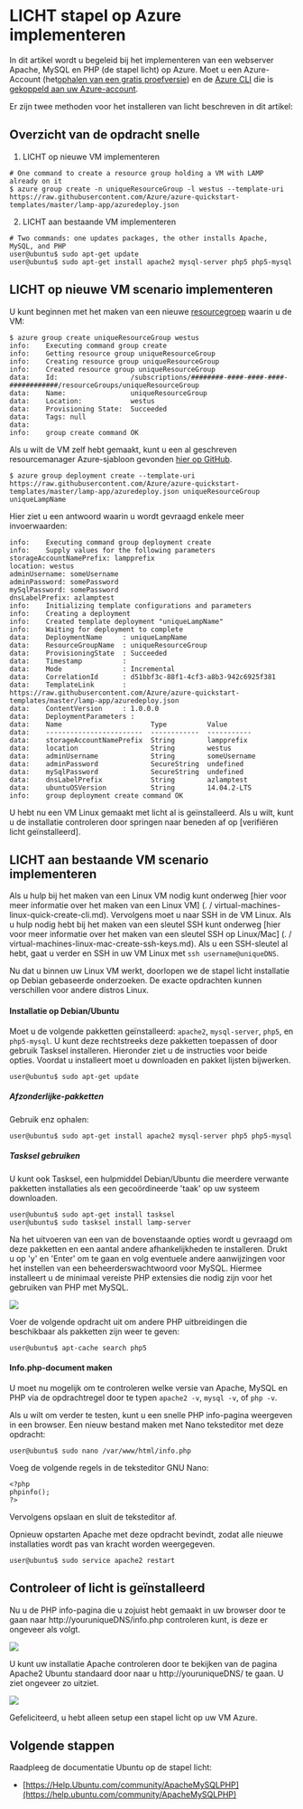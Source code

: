 <properties
    pageTitle="LICHT implementeren op een virtuele Linux machine | Microsoft Azure"
    description="Leer hoe u de stapel licht installeert op een VM Linux"
    services="virtual-machines-linux"
    documentationCenter="virtual-machines"
    authors="jluk"
    manager="timlt"
    editor=""
    tags="azure-resource-manager"/>

<tags
    ms.service="virtual-machines-linux"
    ms.workload="infrastructure-services"
    ms.tgt_pltfrm="vm-linux"
    ms.devlang="NA"
    ms.topic="article"
    ms.date="06/07/2016"
    ms.author="juluk"/>

# <a name="deploy-lamp-stack-on-azure"></a>LICHT stapel op Azure implementeren
In dit artikel wordt u begeleid bij het implementeren van een webserver Apache, MySQL en PHP (de stapel licht) op Azure. Moet u een Azure-Account (het[ophalen van een gratis proefversie](https://azure.microsoft.com/pricing/free-trial/)) en de [Azure CLI](../xplat-cli-install.md) die is [gekoppeld aan uw Azure-account](../xplat-cli-connect.md).

Er zijn twee methoden voor het installeren van licht beschreven in dit artikel:

## <a name="quick-command-summary"></a>Overzicht van de opdracht snelle

1) LICHT op nieuwe VM implementeren

```
# One command to create a resource group holding a VM with LAMP already on it
$ azure group create -n uniqueResourceGroup -l westus --template-uri https://raw.githubusercontent.com/Azure/azure-quickstart-templates/master/lamp-app/azuredeploy.json
```

2) LICHT aan bestaande VM implementeren

```
# Two commands: one updates packages, the other installs Apache, MySQL, and PHP
user@ubuntu$ sudo apt-get update
user@ubuntu$ sudo apt-get install apache2 mysql-server php5 php5-mysql
```

## <a name="deploy-lamp-on-new-vm-walkthrough"></a>LICHT op nieuwe VM scenario implementeren

U kunt beginnen met het maken van een nieuwe [resourcegroep](../azure-resource-manager/resource-group-overview.md) waarin u de VM:

    $ azure group create uniqueResourceGroup westus
    info:    Executing command group create
    info:    Getting resource group uniqueResourceGroup
    info:    Creating resource group uniqueResourceGroup
    info:    Created resource group uniqueResourceGroup
    data:    Id:                  /subscriptions/########-####-####-####-############/resourceGroups/uniqueResourceGroup
    data:    Name:                uniqueResourceGroup
    data:    Location:            westus
    data:    Provisioning State:  Succeeded
    data:    Tags: null
    data:
    info:    group create command OK

Als u wilt de VM zelf hebt gemaakt, kunt u een al geschreven resourcemanager Azure-sjabloon gevonden [hier op GitHub](https://github.com/Azure/azure-quickstart-templates/tree/master/lamp-app).

    $ azure group deployment create --template-uri https://raw.githubusercontent.com/Azure/azure-quickstart-templates/master/lamp-app/azuredeploy.json uniqueResourceGroup uniqueLampName

Hier ziet u een antwoord waarin u wordt gevraagd enkele meer invoerwaarden:

    info:    Executing command group deployment create
    info:    Supply values for the following parameters
    storageAccountNamePrefix: lampprefix
    location: westus
    adminUsername: someUsername
    adminPassword: somePassword
    mySqlPassword: somePassword
    dnsLabelPrefix: azlamptest
    info:    Initializing template configurations and parameters
    info:    Creating a deployment
    info:    Created template deployment "uniqueLampName"
    info:    Waiting for deployment to complete
    data:    DeploymentName     : uniqueLampName
    data:    ResourceGroupName  : uniqueResourceGroup
    data:    ProvisioningState  : Succeeded
    data:    Timestamp          :
    data:    Mode               : Incremental
    data:    CorrelationId      : d51bbf3c-88f1-4cf3-a8b3-942c6925f381
    data:    TemplateLink       : https://raw.githubusercontent.com/Azure/azure-quickstart-templates/master/lamp-app/azuredeploy.json
    data:    ContentVersion     : 1.0.0.0
    data:    DeploymentParameters :
    data:    Name                      Type          Value
    data:    ------------------------  ------------  -----------
    data:    storageAccountNamePrefix  String        lampprefix
    data:    location                  String        westus
    data:    adminUsername             String        someUsername
    data:    adminPassword             SecureString  undefined
    data:    mySqlPassword             SecureString  undefined
    data:    dnsLabelPrefix            String        azlamptest
    data:    ubuntuOSVersion           String        14.04.2-LTS
    info:    group deployment create command OK

U hebt nu een VM Linux gemaakt met licht al is geïnstalleerd. Als u wilt, kunt u de installatie controleren door springen naar beneden af op [verifiëren licht geïnstalleerd].

## <a name="deploy-lamp-on-existing-vm-walkthrough"></a>LICHT aan bestaande VM scenario implementeren

Als u hulp bij het maken van een Linux VM nodig kunt onderweg [hier voor meer informatie over het maken van een Linux VM] (. / virtual-machines-linux-quick-create-cli.md). Vervolgens moet u naar SSH in de VM Linux. Als u hulp nodig hebt bij het maken van een sleutel SSH kunt onderweg [hier voor meer informatie over het maken van een sleutel SSH op Linux/Mac] (. / virtual-machines-linux-mac-create-ssh-keys.md).
Als u een SSH-sleutel al hebt, gaat u verder en SSH in uw VM Linux met `ssh username@uniqueDNS`.

Nu dat u binnen uw Linux VM werkt, doorlopen we de stapel licht installatie op Debian gebaseerde onderzoeken. De exacte opdrachten kunnen verschillen voor andere distros Linux.

#### <a name="installing-on-debianubuntu"></a>Installatie op Debian/Ubuntu

Moet u de volgende pakketten geïnstalleerd: `apache2`, `mysql-server`, `php5`, en `php5-mysql`. U kunt deze rechtstreeks deze pakketten toepassen of door gebruik Tasksel installeren. Hieronder ziet u de instructies voor beide opties.
Voordat u installeert moet u downloaden en pakket lijsten bijwerken.

    user@ubuntu$ sudo apt-get update
    
##### <a name="individual-packages"></a>Afzonderlijke-pakketten
Gebruik enz ophalen:

    user@ubuntu$ sudo apt-get install apache2 mysql-server php5 php5-mysql

##### <a name="using-tasksel"></a>Tasksel gebruiken
U kunt ook Tasksel, een hulpmiddel Debian/Ubuntu die meerdere verwante pakketten installaties als een gecoördineerde 'taak' op uw systeem downloaden.

    user@ubuntu$ sudo apt-get install tasksel
    user@ubuntu$ sudo tasksel install lamp-server

Na het uitvoeren van een van de bovenstaande opties wordt u gevraagd om deze pakketten en een aantal andere afhankelijkheden te installeren. Drukt u op 'y' en 'Enter' om te gaan en volg eventuele andere aanwijzingen voor het instellen van een beheerderswachtwoord voor MySQL. Hiermee installeert u de minimaal vereiste PHP extensies die nodig zijn voor het gebruiken van PHP met MySQL. 

![][1]

Voer de volgende opdracht uit om andere PHP uitbreidingen die beschikbaar als pakketten zijn weer te geven:

    user@ubuntu$ apt-cache search php5


#### <a name="create-infophp-document"></a>Info.php-document maken

U moet nu mogelijk om te controleren welke versie van Apache, MySQL en PHP via de opdrachtregel door te typen `apache2 -v`, `mysql -v`, of `php -v`.

Als u wilt om verder te testen, kunt u een snelle PHP info-pagina weergeven in een browser. Een nieuw bestand maken met Nano teksteditor met deze opdracht:

    user@ubuntu$ sudo nano /var/www/html/info.php

Voeg de volgende regels in de teksteditor GNU Nano:

    <?php
    phpinfo();
    ?>

Vervolgens opslaan en sluit de teksteditor af.

Opnieuw opstarten Apache met deze opdracht bevindt, zodat alle nieuwe installaties wordt pas van kracht worden weergegeven.

    user@ubuntu$ sudo service apache2 restart

## <a name="verify-lamp-successfully-installed"></a>Controleer of licht is geïnstalleerd

Nu u de PHP info-pagina die u zojuist hebt gemaakt in uw browser door te gaan naar http://youruniqueDNS/info.php controleren kunt, is deze er ongeveer als volgt.

![][2]

U kunt uw installatie Apache controleren door te bekijken van de pagina Apache2 Ubuntu standaard door naar u http://youruniqueDNS/ te gaan. U ziet ongeveer zo uitziet.

![][3]

Gefeliciteerd, u hebt alleen setup een stapel licht op uw VM Azure.

## <a name="next-steps"></a>Volgende stappen

Raadpleeg de documentatie Ubuntu op de stapel licht:

- [https://Help.Ubuntu.com/community/ApacheMySQLPHP](https://help.ubuntu.com/community/ApacheMySQLPHP)

[1]: ./media/virtual-machines-linux-deploy-lamp-stack/configmysqlpassword-small.png
[2]: ./media/virtual-machines-linux-deploy-lamp-stack/phpsuccesspage.png
[3]: ./media/virtual-machines-linux-deploy-lamp-stack/apachesuccesspage.png
